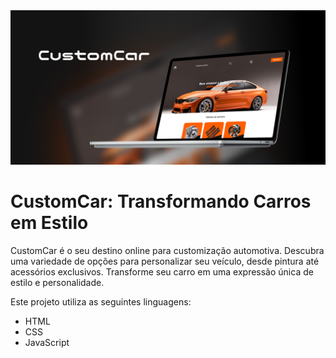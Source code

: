 <img src="https://github.com/emilyaugusto/CustomCar/blob/main/assets/img/bannersite.png" alt="Descrição da imagem">

# CustomCar: Transformando Carros em Estilo

CustomCar é o seu destino online para customização automotiva. Descubra uma variedade de opções para personalizar seu veículo, desde pintura até acessórios exclusivos. Transforme seu carro em uma expressão única de estilo e personalidade.


Este projeto utiliza as seguintes linguagens:

- HTML
- CSS
- JavaScript
